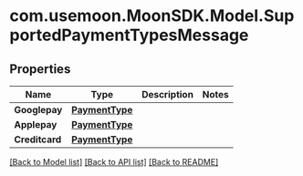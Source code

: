# com.usemoon.MoonSDK.Model.SupportedPaymentTypesMessage

## Properties

| Name           | Type                              | Description | Notes |
| -------------- | --------------------------------- | ----------- | ----- |
| **Googlepay**  | [**PaymentType**](paymenttype.md) |             |       |
| **Applepay**   | [**PaymentType**](paymenttype.md) |             |       |
| **Creditcard** | [**PaymentType**](paymenttype.md) |             |       |

[\[Back to Model list\]](./#documentation-for-models) [\[Back to API list\]](./#documentation-for-api-endpoints) [\[Back to README\]](./)
